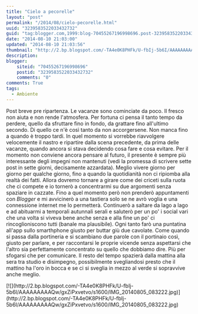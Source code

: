 ```yaml
---
title: "Cielo a pecorelle"
layout: "post"
permalink: "/2014/08/cielo-pecorelle.html"
uuid: "3239583522033432732"
guid: "tag:blogger.com,1999:blog-70455267196998696.post-3239583522033432732"
date: "2014-08-10 21:03:00"
updated: "2014-08-10 21:03:56"
thumbnail: "http://2.bp.blogspot.com/-TA4e0K8PHFk/U-fbIj-5b6I/AAAAAAAAAQw/gxZiPxvetvo/s72-c/IMG_20140805_083222.jpg"
description: 
blogger:
    siteid: "70455267196998696"
    postid: "3239583522033432732"
    comments: "0"
comments: True
tags:
  - Ambiente
---
```

Post breve pre ripartenza. Le vacanze sono cominciate da poco. Il fresco
non aiuta e non rende l'atmosfera. Per fortuna ci pensa il tanto tempo
da perdere, quello da sfruttare fino in fondo, da grattare fino
all'ultimo secondo. Di quello ce n'è così tanto da non accorgersene. Non
manca fino a quando è troppo tardi. In quel momento si vorrebbe
riavvolgere velocemente il nastro e ripartire dalla scena precedente, da
prima delle vacanze, quando ancora si stava decidendo cosa fare e cosa
evitare. Per il momento non conviene ancora pensare al futuro, il
presente è sempre più interessante degli impegni non mantenuti (vedi la
promessa di scrivere sette post in sette giorni, decisamente azzardata).
Meglio vivere giorno per giorno per qualche giorno, fino a quando la
quotidianità non ci ripiomba alla realtà dei fatti. Allora dovremo
tornare a girare come dei criceti sulla ruota che ci compete e io
tornerò a concentrarmi su due argomenti senza spaziare in cazzate. Fino
a quel momento però non prenderò appuntamenti con *Blogger* e mi
avvicinerò a una tastiera solo se ne avrò voglia e una connessione
internet me lo permetterà. Continuerò a saltare da lago a lago e ad
abituarmi a temporali autunnali serali e saluterò per un po' i social
vari che una volta si viveva bene anche senza e alla fine un po' ci
rincoglioniscono tutti (banale ma plausibile).
Ogni tanto farò una puntatina all'app sullo smarthphone giusto per
buttar giù due cavolate. Come quando si passa dalla portineria e si
scambiano due parole con il portinaio così, giusto per parlare, e per
raccontarsi le proprie vicende senza aspettarsi che l'altro sia
perfettamente concentrato su quello che dobbiamo dire. Più per sfogarsi
che per comunicare. Il resto del tempo spazierà dalla mattina alla sera
tra studio e disimpegno, possibilmente svegliandosi presto che il
mattino ha l'oro in bocca e se ci si sveglia in mezzo al verde si
sopravvive anche meglio.

<div markdown="1" class="img-wrapper">
[![](http://2.bp.blogspot.com/-TA4e0K8PHFk/U-fbIj-5b6I/AAAAAAAAAQw/gxZiPxvetvo/s1600/IMG_20140805_083222.jpg)](http://2.bp.blogspot.com/-TA4e0K8PHFk/U-fbIj-5b6I/AAAAAAAAAQw/gxZiPxvetvo/s1600/IMG_20140805_083222.jpg)
</div>
  
